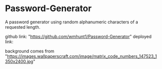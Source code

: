 # Password-Generator
A password generator using random alphanumeric characters of a requested length.

github link: "https://github.com/wmhunt1/Password-Generator"
deployed link: 

background comes from "https://images.wallpaperscraft.com/image/matrix_code_numbers_147523_1350x2400.jpg"